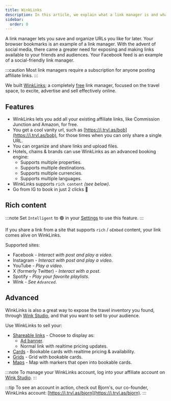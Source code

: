```yaml
---
title: WinkLinks
description: In this article, we explain what a link manager is and what our link manager can do.
sidebar:
  order: 0
---
```


A link manager lets you save and organize URLs you like for later. Your browser bookmarks is an example of a link manager. With the advent of social media, there came a greater need for exposing and making links available to your friends and audiences. Your Facebook feed is an example of a social-friendly link manager.

:::caution
Most link managers require a subscription for anyone posting affiliate links. 
:::

We built [WinkLinks](https://i.trvl.as/); a completely <u>free</u> link manager, focused on the travel space, to excite, advertise and sell effectively online. 

## Features

- WinkLinks lets you add all your existing affiliate links, like Commission Junction and Amazon, for free.
- You get a cool vanity url, such as [https://i.trvl.as/bob](https://i.trvl.as/bob), for those times when you can only share a single URL.
- You can organize and share links and upload files.
- Hotels, chains & brands can use WinkLinks as an advanced booking engine:
    - Supports multiple properties.
    - Supports multiple destinations.
    - Supports multiple currencies.
    - Supports multiple languages.
- WinkLinks supports `rich content` *(see below)*.
- Go from IG to book in just 2 clicks 🚀

## Rich content 

:::note
Set `Intelligent` to 🟢 in your [Settings](/link-manager/settings) to use this feature.
:::

If you share a link from a site that supports `rich` / `oEmbed` content, your link comes alive on WinkLinks. 

Supported sites:

- Facebook - *Interact with post and play a video*.
- Instagram - *Interact with post and play a video*.
- YouTube - *Play a video*.
- X (formerly Twitter) - *Interact with a post*.
- Spotify - *Play your favorite playlists*.
- Wink - *See `Advanced`*.

## Advanced

WinkLinks is also a great way to expose the travel inventory you found, through [Wink Studio](https://studio.wink.travel), and that you want to sell to your audience.

Use WinkLinks to sell your:

- [Shareable links](/studio/shareable-links) - Choose to display as:
    - [Ad banner](/developer/web-components#content-loader).
    - Normal link with realtime pricing updates.
- [Cards](/studio/cards) - Bookable cards with realtime pricing & availability.
- [Grids](/studio/grids) - Grid with bookable cards.
- [Maps](/studio/maps) - Map with markers that open into bookable cards.

:::note
To manage your WinkLinks account, log into your affiliate account on [Wink Studio](https://studio.wink.travel). 
:::

:::tip
To see an account in action, check out Bjorn's, our co-founder, WinkLinks account: [https://i.trvl.as/bjorn](https://i.trvl.as/bjorn).
:::
